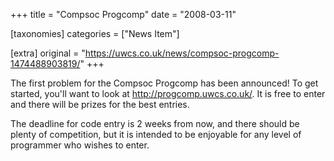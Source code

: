 +++
title = "Compsoc Progcomp"
date = "2008-03-11"

[taxonomies]
categories = ["News Item"]

[extra]
original = "https://uwcs.co.uk/news/compsoc-progcomp-1474488903819/"
+++

The first problem for the Compsoc Progcomp has been announced\! To get started, you'll want to look at http://progcomp.uwcs.co.uk/. It is free to enter and there will be prizes for the best entries.

The deadline for code entry is 2 weeks from now, and there should be plenty of competition, but it is intended to be enjoyable for any level of programmer who wishes to enter.

